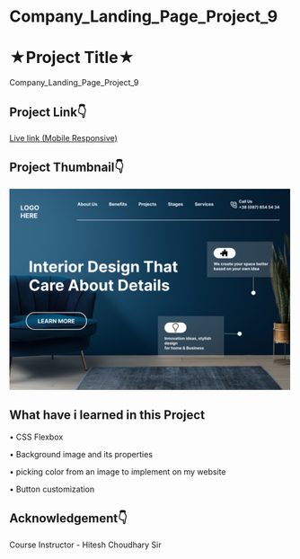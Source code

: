 # Company_Landing_Page_Project_9

# ★Project Title★

Company_Landing_Page_Project_9


## Project Link👇

[Live link (Mobile Responsive)](https://taupe-quokka-8740e3.netlify.app/)

## Project Thumbnail👇

![thumbnail](https://github.com/webdevankur/InteriorDesign_Landing_Page_Project_10/blob/main/10.png)


## What have i learned in this Project
•	CSS Flexbox

•	Background image and its properties

•	picking color from an image to implement on my website

•	Button customization

## Acknowledgement👇

Course Instructor - Hitesh Choudhary Sir
